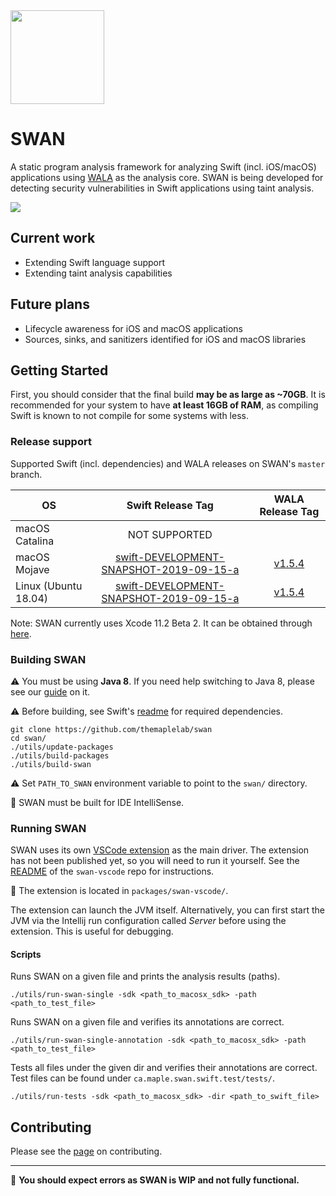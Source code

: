 
<img src="https://karimali.ca/resources/images/projects/swan.png" width="150">

# SWAN
A static program analysis framework for analyzing Swift (incl. iOS/macOS) applications using [WALA](https://github.com/wala/WALA) as the analysis core. SWAN is being developed for detecting security vulnerabilities in Swift applications using taint analysis.

![](https://github.com/themaplelab/swan/blob/master/docs/readmeContent/exampleUse.gif)

## Current work
- Extending Swift language support
- Extending taint analysis capabilities

## Future plans
- Lifecycle awareness for iOS and macOS applications
- Sources, sinks, and sanitizers identified for iOS and macOS libraries

## Getting Started

First, you should consider that the final build **may be as large as ~70GB**. It is recommended for your system to have **at least 16GB of RAM**, as compiling Swift is known to not compile for some systems with less.

### Release support
Supported Swift (incl. dependencies) and WALA releases on SWAN's `master` branch.

| OS | Swift Release Tag | WALA Release Tag |
| -----------|:-------:|:-----:|
| macOS Catalina | NOT SUPPORTED | |
| macOS Mojave | [swift-DEVELOPMENT-SNAPSHOT-2019-09-15-a](https://github.com/apple/swift/releases/tag/swift-DEVELOPMENT-SNAPSHOT-2019-09-15-a) | [v1.5.4](https://github.com/wala/WALA/releases/tag/v1.5.4) |
| Linux (Ubuntu 18.04) | [swift-DEVELOPMENT-SNAPSHOT-2019-09-15-a](https://github.com/apple/swift/releases/tag/swift-DEVELOPMENT-SNAPSHOT-2019-09-15-a) | [v1.5.4](https://github.com/wala/WALA/releases/tag/v1.5.4) |

Note: SWAN currently uses Xcode 11.2 Beta 2. It can be obtained through [here](https://xcodereleases.com).

### Building SWAN

:warning: You must be using **Java 8**. If you need help switching to Java 8, please see our [guide](https://github.com/themaplelab/swan/wiki/Switching-to-Java-8) on it.

:warning: Before building, see Swift's [readme](https://github.com/apple/swift/tree/4555611f042642dfd97e07d7660d01ee6e2c467f) for required dependencies.
```
git clone https://github.com/themaplelab/swan
cd swan/
./utils/update-packages
./utils/build-packages
./utils/build-swan
```

:warning: Set `PATH_TO_SWAN` environment variable to point to the `swan/` directory.

:mag_right: SWAN must be built for IDE IntelliSense.

### Running SWAN

SWAN uses its own [VSCode extension](https://github.com/themaplelab/swan-vscode) as the main driver. The extension has not been published yet, so you will need to run it yourself. See the [README](https://github.com/themaplelab/swan-vscode/blob/master/README.md) of the `swan-vscode` repo for instructions.

:mag_right: The extension is located in `packages/swan-vscode/`.

The extension can launch the JVM itself. Alternatively, you can first start the JVM via the Intellij run configuration called _Server_ before using the extension. This is useful for debugging.

#### Scripts

Runs SWAN on a given file and prints the analysis results (paths).
```
./utils/run-swan-single -sdk <path_to_macosx_sdk> -path <path_to_test_file>
```

Runs SWAN on a given file and verifies its annotations are correct.
```
./utils/run-swan-single-annotation -sdk <path_to_macosx_sdk> -path <path_to_test_file>
```

Tests all files under the given dir and verifies their annotations are correct. Test files can be found under `ca.maple.swan.swift.test/tests/`.
```
./utils/run-tests -sdk <path_to_macosx_sdk> -dir <path_to_swift_file>
```

## Contributing
Please see the [page](https://github.com/themaplelab/swan/wiki/Contributing) on contributing.

--------------------

:construction: **You should expect errors as SWAN is WIP and not fully functional.**
